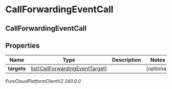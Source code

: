 # CallForwardingEventCall

## CallForwardingEventCall

## Properties

|Name | Type | Description | Notes|
|------------ | ------------- | ------------- | -------------|
| **targets** | [list[CallForwardingEventTarget]](CallForwardingEventTarget) |  | [optional] |



_PureCloudPlatformClientV2 240.0.0_
